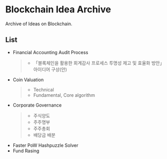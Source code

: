 # Blockchain Idea Archive
Archive of Ideas on Blockchain.

## List
 - Financial Accounting Audit Process
   > - 「블록체인을 활용한 회계감사 프로세스 투명성 제고 및 효율화 방안」 아이디어 구상(안)
 - Coin Valuation
   > - Technical
   > - Fundamental, Core algorithm
 - Corporate Governance
   > - 주식양도
   > - 주주명부
   > - 주주총회
   > - 배당금 배분
 - Faster PoW Hashpuzzle Solver
 - Fund Rasing
